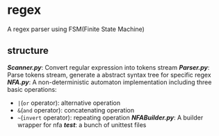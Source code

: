# regex
A regex parser using FSM(Finite State Machine)
## structure
**_Scanner.py_**: Convert regular expression into tokens stream
**_Parser.py_**: Parse tokens stream, generate a abstract syntax tree for 
specific regex
**_NFA.py_**: A non-deterministic automaton implementation including three
 basic operations: 
 * `|`(`or` operator): alternative operation
 * `&`(`and` operator): concatenating operation
 * `~`(`invert` operator): repeating operation
**_NFABuilder.py_**: A builder wrapper for nfa
**_test_**: a bunch of unittest files